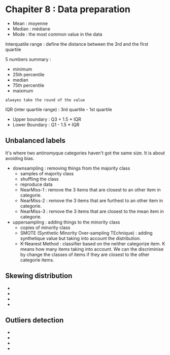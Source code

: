 # Chapiter 8 : Data preparation

- Mean : moyenne
- Median : médiane
- Mode : the most common value in the data 

Interquatile range : define the distance between the 3rd and the first quartile

5 numbers summary :
- minimum
- 25th percentile
- median
- 75th percentile
- maixmum

````
alwayes take the round of the value
````

IQR (inter quartile range) : 3rd quartile - 1st quartile  
- Upper boundary : Q3 + 1.5 * IQR
- Lower Boundary : Q1 - 1.5 * IQR

## Unbalanced labels

It's where two antinomyque categories haven't got the same size. It is about avoiding bias.

- downsampling : removing things from the majority class
    - samples of majority class 
    - shuffling the class
    - reproduce data 
    - NearMiss-1 : remove the 3 items that are closest to an other item in categorie.
    - NearMiss-2 : remove the 3 items that are furthest to an other item in categorie.
    - NearMiss-3 : remove the 3 items that are closest to the mean item in categorie.
- uppersampling : adding things to the minority class
    - copies of minority class
    - SMOTE (Synthetic Minority Over-sampling TEchnique) : adding synthetique value but taking into account the distribution.  
    - K-Nearest Method : classifier based on the neither categorize item. K means how many items taking into account. 
    We can the discriminise by change the classes of items if they are closest to the other categorie items. 


## Skewing distribution

- 
- 
- 
- 

## Outliers detection

- 
- 
- 
- 
